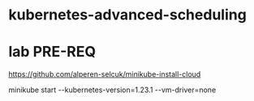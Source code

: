 # kubernetes-advanced-scheduling

# lab PRE-REQ

https://github.com/alperen-selcuk/minikube-install-cloud

minikube start --kubernetes-version=1.23.1 --vm-driver=none
